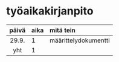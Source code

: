 # työaikakirjanpito

| päivä | aika | mitä tein  |
| :----:|:-----| :-----|
| 29.9. | 1    | määrittelydokumentti  |
| yht   | 1   | | 